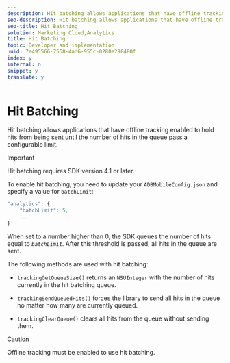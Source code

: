 ```yaml
---
description: Hit batching allows applications that have offline tracking enabled to hold hits from being sent until the number of hits in the queue pass a configurable limit.
seo-description: Hit batching allows applications that have offline tracking enabled to hold hits from being sent until the number of hits in the queue pass a configurable limit.
seo-title: Hit Batching
solution: Marketing Cloud,Analytics
title: Hit Batching
topic: Developer and implementation
uuid: 7e495566-7558-4ad6-955c-0280e298480f
index: y
internal: n
snippet: y
translate: y
---
```


# Hit Batching

Hit batching allows applications that have offline tracking enabled to hold hits from being sent until the number of hits in the queue pass a configurable limit.

>[!IMPORTANT]
>
>Hit batching requires SDK version 4.1 or later.

To enable hit batching, you need to update your `ADBMobileConfig.json` and specify a value for `batchLimit`:

```js
"analytics": {
    "batchLimit": 5,
    ...
}
```

When set to a number higher than 0, the SDK queues the number of hits equal to *`batchLimit`*. After this threshold is passed, all hits in the queue are sent.

The following methods are used with hit batching:

* `trackingGetQueueSize()` returns an `NSUInteger` with the number of hits currently in the hit batching queue. 

* `trackingSendQueuedHits()` forces the library to send all hits in the queue no matter how many are currently queued. 
* `trackingClearQueue()` clears all hits from the queue without sending them.

>[!CAUTION]
>
>Offline tracking must be enabled to use hit batching.

